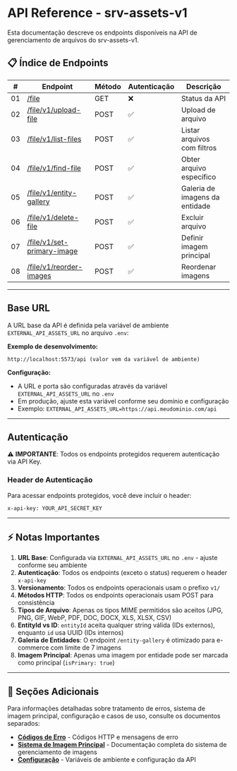 # API Reference - srv-assets-v1

Esta documentação descreve os endpoints disponíveis na API de gerenciamento de arquivos do srv-assets-v1.

## 📋 Índice de Endpoints

| # | Endpoint | Método | Autenticação | Descrição |
|---|----------|--------|--------------|-----------|
| 01 | [/file](endpoints/01-api-status.md) | GET | ❌ | Status da API |
| 02 | [/file/v1/upload-file](endpoints/02-upload-file.md) | POST | ✅ | Upload de arquivo |
| 03 | [/file/v1/list-files](endpoints/03-list-files.md) | POST | ✅ | Listar arquivos com filtros |
| 04 | [/file/v1/find-file](endpoints/04-find-file.md) | POST | ✅ | Obter arquivo específico |
| 05 | [/file/v1/entity-gallery](endpoints/05-entity-gallery.md) | POST | ✅ | Galeria de imagens da entidade |
| 06 | [/file/v1/delete-file](endpoints/06-delete-file.md) | POST | ✅ | Excluir arquivo |
| 07 | [/file/v1/set-primary-image](endpoints/07-set-primary-image.md) | POST | ✅ | Definir imagem principal |
| 08 | [/file/v1/reorder-images](endpoints/08-reorder-images.md) | POST | ✅ | Reordenar imagens |

---

## Base URL

A URL base da API é definida pela variável de ambiente `EXTERNAL_API_ASSETS_URL` no arquivo `.env`:

**Exemplo de desenvolvimento:**

```url
http://localhost:5573/api (valor vem da variável de ambiente)
```

**Configuração:**

- A URL e porta são configuradas através da variável `EXTERNAL_API_ASSETS_URL` no `.env`
- Em produção, ajuste esta variável conforme seu domínio e configuração
- Exemplo: `EXTERNAL_API_ASSETS_URL=https://api.meudominio.com/api`

---

## Autenticação

⚠️ **IMPORTANTE**: Todos os endpoints protegidos requerem autenticação via API Key.

### Header de Autenticação

Para acessar endpoints protegidos, você deve incluir o header:

```
x-api-key: YOUR_API_SECRET_KEY
```

---

## ⚡ Notas Importantes

1. **URL Base**: Configurada via `EXTERNAL_API_ASSETS_URL` no `.env` - ajuste conforme seu ambiente
2. **Autenticação**: Todos os endpoints (exceto o status) requerem o header `x-api-key`
3. **Versionamento**: Todos os endpoints operacionais usam o prefixo `v1/`
4. **Métodos HTTP**: Todos os endpoints operacionais usam POST para consistência
5. **Tipos de Arquivo**: Apenas os tipos MIME permitidos são aceitos (JPG, PNG, GIF, WebP, PDF, DOC, DOCX, XLS, XLSX, CSV)
6. **EntityId vs ID**: `entityId` aceita qualquer string válida (IDs externos), enquanto `id` usa UUID (IDs internos)
7. **Galeria de Entidades**: O endpoint `/entity-gallery` é otimizado para e-commerce com limite de 7 imagens
8. **Imagem Principal**: Apenas uma imagem por entidade pode ser marcada como principal (`isPrimary: true`)

---

## 📌 Seções Adicionais

Para informações detalhadas sobre tratamento de erros, sistema de imagem principal, configuração e casos de uso, consulte os documentos separados:

- **[Códigos de Erro](./docs/error-codes.md)** - Códigos HTTP e mensagens de erro
- **[Sistema de Imagem Principal](./docs/primary-image-system.md)** - Documentação completa do sistema de gerenciamento de imagens
- **[Configuração](./docs/configuration.md)** - Variáveis de ambiente e configuração da API
